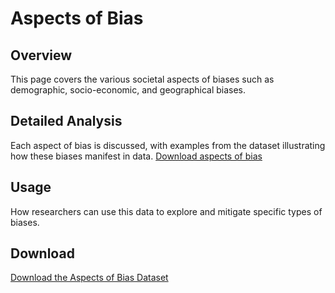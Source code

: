 # Aspects of Bias

## Overview
This page covers the various societal aspects of biases such as demographic, socio-economic, and geographical biases.

## Detailed Analysis
Each aspect of bias is discussed, with examples from the dataset illustrating how these biases manifest in data. [Download aspects of bias](https://huggingface.co/datasets/shainar/BEAD/blob/main/3-Aspects/aspects.csv)

## Usage
How researchers can use this data to explore and mitigate specific types of biases.

## Download
[Download the Aspects of Bias Dataset](https://huggingface.co/datasets/shainar/BEAD/tree/main/3-Aspects)
